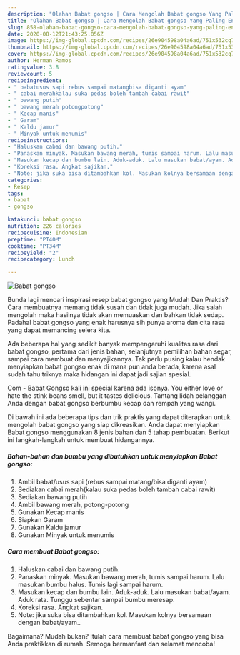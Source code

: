 ```yaml
---
description: "Olahan Babat gongso | Cara Mengolah Babat gongso Yang Paling Enak"
title: "Olahan Babat gongso | Cara Mengolah Babat gongso Yang Paling Enak"
slug: 858-olahan-babat-gongso-cara-mengolah-babat-gongso-yang-paling-enak
date: 2020-08-12T21:43:25.056Z
image: https://img-global.cpcdn.com/recipes/26e904598a04a6ad/751x532cq70/babat-gongso-foto-resep-utama.jpg
thumbnail: https://img-global.cpcdn.com/recipes/26e904598a04a6ad/751x532cq70/babat-gongso-foto-resep-utama.jpg
cover: https://img-global.cpcdn.com/recipes/26e904598a04a6ad/751x532cq70/babat-gongso-foto-resep-utama.jpg
author: Herman Ramos
ratingvalue: 3.8
reviewcount: 5
recipeingredient:
- " babatusus sapi rebus sampai matangbisa diganti ayam"
- " cabai merahkalau suka pedas boleh tambah cabai rawit"
- " bawang putih"
- " bawang merah potongpotong"
- " Kecap manis"
- " Garam"
- " Kaldu jamur"
- " Minyak untuk menumis"
recipeinstructions:
- "Haluskan cabai dan bawang putih."
- "Panaskan minyak. Masukan bawang merah, tumis sampai harum. Lalu masukan bumbu halus. Tumis lagi sampai harum."
- "Masukan kecap dan bumbu lain. Aduk-aduk. Lalu masukan babat/ayam. Aduk rata. Tunggu sebentar sampai bumbu meresap."
- "Koreksi rasa. Angkat sajikan."
- "Note: jika suka bisa ditambahkan kol. Masukan kolnya bersamaan dengan babat/ayam.."
categories:
- Resep
tags:
- babat
- gongso

katakunci: babat gongso 
nutrition: 226 calories
recipecuisine: Indonesian
preptime: "PT40M"
cooktime: "PT34M"
recipeyield: "2"
recipecategory: Lunch

---
```



![Babat gongso](https://img-global.cpcdn.com/recipes/26e904598a04a6ad/751x532cq70/babat-gongso-foto-resep-utama.jpg)

Bunda lagi mencari inspirasi resep babat gongso yang Mudah Dan Praktis? Cara membuatnya memang tidak susah dan tidak juga mudah. Jika salah mengolah maka hasilnya tidak akan memuaskan dan bahkan tidak sedap. Padahal babat gongso yang enak harusnya sih punya aroma dan cita rasa yang dapat memancing selera kita.

Ada beberapa hal yang sedikit banyak mempengaruhi kualitas rasa dari babat gongso, pertama dari jenis bahan, selanjutnya pemilihan bahan segar, sampai cara membuat dan menyajikannya. Tak perlu pusing kalau hendak menyiapkan babat gongso enak di mana pun anda berada, karena asal sudah tahu triknya maka hidangan ini dapat jadi sajian spesial.

Com - Babat Gongso kali ini special karena ada isonya. You either love or hate the stink beans smell, but it tastes delicious. Tantang lidah pelanggan Anda dengan babat gongso berbumbu kecap dan rempah yang wangi.


Di bawah ini ada beberapa tips dan trik praktis yang dapat diterapkan untuk mengolah babat gongso yang siap dikreasikan. Anda dapat menyiapkan Babat gongso menggunakan 8 jenis bahan dan 5 tahap pembuatan. Berikut ini langkah-langkah untuk membuat hidangannya.

<!--inarticleads1-->

##### Bahan-bahan dan bumbu yang dibutuhkan untuk menyiapkan Babat gongso:

1. Ambil  babat/usus sapi (rebus sampai matang/bisa diganti ayam)
1. Sediakan  cabai merah(kalau suka pedas boleh tambah cabai rawit)
1. Sediakan  bawang putih
1. Ambil  bawang merah, potong-potong
1. Gunakan  Kecap manis
1. Siapkan  Garam
1. Gunakan  Kaldu jamur
1. Gunakan  Minyak untuk menumis




<!--inarticleads2-->

##### Cara membuat Babat gongso:

1. Haluskan cabai dan bawang putih.
1. Panaskan minyak. Masukan bawang merah, tumis sampai harum. Lalu masukan bumbu halus. Tumis lagi sampai harum.
1. Masukan kecap dan bumbu lain. Aduk-aduk. Lalu masukan babat/ayam. Aduk rata. Tunggu sebentar sampai bumbu meresap.
1. Koreksi rasa. Angkat sajikan.
1. Note: jika suka bisa ditambahkan kol. Masukan kolnya bersamaan dengan babat/ayam..




Bagaimana? Mudah bukan? Itulah cara membuat babat gongso yang bisa Anda praktikkan di rumah. Semoga bermanfaat dan selamat mencoba!
